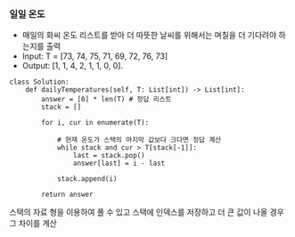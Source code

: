### 일일 온도
- 매일의 화씨 온도 리스트를 받아 더 따뜻한 날씨를 위해서는 며칠을 더 기다려야 하는지를 출력
- Input: T = [73, 74, 75, 71, 69, 72, 76, 73]
- Output: [1, 1, 4, 2, 1, 1, 0, 0].

```
class Solution:
    def dailyTemperatures(self, T: List[int]) -> List[int]:
        answer = [0] * len(T) # 정답 리스트 
        stack = []
        
        for i, cur in enumerate(T):
            
            # 현재 온도가 스택의 마지막 값보다 크다면 정답 계산
            while stack and cur > T[stack[-1]]:
                last = stack.pop()
                answer[last] = i - last
                
            stack.append(i)
            
        return answer
```
스택의 자료 형을 이용하여 풀 수 있고 스택에 인덱스를 저장하고 더 큰 값이 나올 경우 그 차이를 계산
